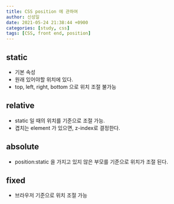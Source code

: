 ```yaml
---
title: CSS position 에 관하여
author: 신성일
date: 2021-05-24 21:38:44 +0900
categories: [study, css]
tags: [CSS, front end, position]
---
```


## static

- 기본 속성
- 원래 있어야할 위치에 있다.
- top, left, right, bottom 으로 위치 조절 불가능

## relative

- static 일 때의 위치를 기준으로 조절 가능.
- 겹치는 element 가 있으면, z-index로 결정한다.

## absolute

- position:static 을 가지고 있지 않은 부모를 기준으로 위치가 조절 된다.

## fixed

- 브라우저 기준으로 위치 조절 가능
